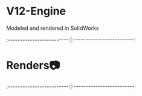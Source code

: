 # V12-Engine
Modeled and rendered in SolidWorks

:-------------------------:|:-------------------------:

# Renders:camera:

:-------------------------:|:-------------------------:
